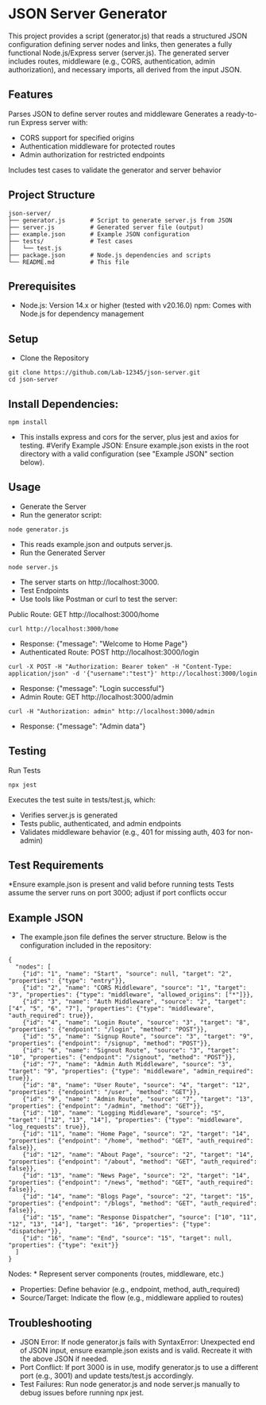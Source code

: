 # JSON Server Generator
This project provides a script (generator.js) that reads a structured JSON configuration defining server nodes and links, then generates a fully functional Node.js/Express server (server.js). The generated server includes routes, middleware (e.g., CORS, authentication, admin authorization), and necessary imports, all derived from the input JSON.
## Features

Parses JSON to define server routes and middleware
Generates a ready-to-run Express server with:

* CORS support for specified origins
* Authentication middleware for protected routes
* Admin authorization for restricted endpoints


Includes test cases to validate the generator and server behavior

## Project Structure
```
json-server/
├── generator.js       # Script to generate server.js from JSON
├── server.js          # Generated server file (output)
├── example.json       # Example JSON configuration
├── tests/             # Test cases
│   └── test.js
├── package.json       # Node.js dependencies and scripts
└── README.md          # This file
```
## Prerequisites

* Node.js: Version 14.x or higher (tested with v20.16.0)
npm: Comes with Node.js for dependency management

## Setup

* Clone the Repository
```
git clone https://github.com/Lab-12345/json-server.git
cd json-server
```
## Install Dependencies:
```
npm install
```
* This installs express and cors for the server, plus jest and axios for testing.
#Verify Example JSON:
Ensure example.json exists in the root directory with a valid configuration (see "Example JSON" section below).
## Usage
* Generate the Server
* Run the generator script:
```
node generator.js
```
* This reads example.json and outputs server.js.
* Run the Generated Server
```
node server.js
```
* The server starts on http://localhost:3000.
* Test Endpoints
* Use tools like Postman or curl to test the server:

Public Route: GET http://localhost:3000/home
```
curl http://localhost:3000/home
```
* Response: {"message": "Welcome to Home Page"}
* Authenticated Route: POST http://localhost:3000/login
```
curl -X POST -H "Authorization: Bearer token" -H "Content-Type: application/json" -d '{"username":"test"}' http://localhost:3000/login
```
* Response: {"message": "Login successful"}
* Admin Route: GET http://localhost:3000/admin
```
curl -H "Authorization: admin" http://localhost:3000/admin
```
* Response: {"message": "Admin data"}

## Testing
Run Tests
```
npx jest
```
Executes the test suite in tests/test.js, which:

* Verifies server.js is generated
* Tests public, authenticated, and admin endpoints
* Validates middleware behavior (e.g., 401 for missing auth, 403 for non-admin)

## Test Requirements

*Ensure example.json is present and valid before running tests
Tests assume the server runs on port 3000; adjust if port conflicts occur

## Example JSON
* The example.json file defines the server structure. Below is the configuration included in the repository:
```
{
  "nodes": [
    {"id": "1", "name": "Start", "source": null, "target": "2", "properties": {"type": "entry"}},
    {"id": "2", "name": "CORS Middleware", "source": "1", "target": "3", "properties": {"type": "middleware", "allowed_origins": ["*"]}},
    {"id": "3", "name": "Auth Middleware", "source": "2", "target": ["4", "5", "6", "7"], "properties": {"type": "middleware", "auth_required": true}},
    {"id": "4", "name": "Login Route", "source": "3", "target": "8", "properties": {"endpoint": "/login", "method": "POST"}},
    {"id": "5", "name": "Signup Route", "source": "3", "target": "9", "properties": {"endpoint": "/signup", "method": "POST"}},
    {"id": "6", "name": "Signout Route", "source": "3", "target": "10", "properties": {"endpoint": "/signout", "method": "POST"}},
    {"id": "7", "name": "Admin Auth Middleware", "source": "3", "target": "9", "properties": {"type": "middleware", "admin_required": true}},
    {"id": "8", "name": "User Route", "source": "4", "target": "12", "properties": {"endpoint": "/user", "method": "GET"}},
    {"id": "9", "name": "Admin Route", "source": "7", "target": "13", "properties": {"endpoint": "/admin", "method": "GET"}},
    {"id": "10", "name": "Logging Middleware", "source": "5", "target": ["12", "13", "14"], "properties": {"type": "middleware", "log_requests": true}},
    {"id": "11", "name": "Home Page", "source": "2", "target": "14", "properties": {"endpoint": "/home", "method": "GET", "auth_required": false}},
    {"id": "12", "name": "About Page", "source": "2", "target": "14", "properties": {"endpoint": "/about", "method": "GET", "auth_required": false}},
    {"id": "13", "name": "News Page", "source": "2", "target": "14", "properties": {"endpoint": "/news", "method": "GET", "auth_required": false}},
    {"id": "14", "name": "Blogs Page", "source": "2", "target": "15", "properties": {"endpoint": "/blogs", "method": "GET", "auth_required": false}},
    {"id": "15", "name": "Response Dispatcher", "source": ["10", "11", "12", "13", "14"], "target": "16", "properties": {"type": "dispatcher"}},
    {"id": "16", "name": "End", "source": "15", "target": null, "properties": {"type": "exit"}}
  ]
}
```
Nodes: *  Represent server components (routes, middleware, etc.)
* Properties: Define behavior (e.g., endpoint, method, auth_required)
* Source/Target: Indicate the flow (e.g., middleware applied to routes)

## Troubleshooting

* JSON Error: If node generator.js fails with SyntaxError: Unexpected end of JSON input, ensure example.json exists and is valid. Recreate it with the above JSON if needed.
* Port Conflict: If port 3000 is in use, modify generator.js to use a different port (e.g., 3001) and update tests/test.js accordingly.
* Test Failures: Run node generator.js and node server.js manually to debug issues before running npx jest.



